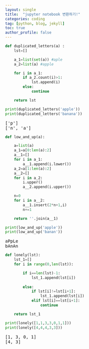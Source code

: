 ```yaml
---
layout: single
title:  "jupyter notebook 변환하기!"
categories: coding
tag: [python, blog, jekyll]
toc: true
author_profile: false
---
```


<head>
  <style>
    table.dataframe {
      white-space: normal;
      width: 100%;
      height: 240px;
      display: block;
      overflow: auto;
      font-family: Arial, sans-serif;
      font-size: 0.9rem;
      line-height: 20px;
      text-align: center;
      border: 0px !important;
    }

    table.dataframe th {
      text-align: center;
      font-weight: bold;
      padding: 8px;
    }

    table.dataframe td {
      text-align: center;
      padding: 8px;
    }

    table.dataframe tr:hover {
      background: #b8d1f3; 
    }

    .output_prompt {
      overflow: auto;
      font-size: 0.9rem;
      line-height: 1.45;
      border-radius: 0.3rem;
      -webkit-overflow-scrolling: touch;
      padding: 0.8rem;
      margin-top: 0;
      margin-bottom: 15px;
      font: 1rem Consolas, "Liberation Mono", Menlo, Courier, monospace;
      color: $code-text-color;
      border: solid 1px $border-color;
      border-radius: 0.3rem;
      word-break: normal;
      white-space: pre;
    }

  .dataframe tbody tr th:only-of-type {
      vertical-align: middle;
  }

  .dataframe tbody tr th {
      vertical-align: top;
  }

  .dataframe thead th {
      text-align: center !important;
      padding: 8px;
  }

  .page__content p {
      margin: 0 0 0px !important;
  }

  .page__content p > strong {
    font-size: 0.8rem !important;
  }

  </style>
</head>



```python
def duplicated_letters(a) :
    lst=[]

    a_1=list(set(a)) #aple
    a_2=list(a) #apple 

    for i in a_1:
        if a_2.count(i)>1:
            lst.append(i)
        else:
            continue

    return lst

print(duplicated_letters('apple'))
print(duplicated_letters('banana'))
```

<pre>
['p']
['n', 'a']
</pre>

```python
def low_and_up(a):

    a=list(a)
    a_1=a[0:len(a):2]
    a__1=[]
    for i in a_1:
        a__1.append(i.lower())
    a_2=a[1:len(a):2]
    a__2=[]
    for i in a_2:
        i.upper()
        a__2.append(i.upper())

    n=0
    for i in a__2: 
        a__1.insert(2*n+1,i)
        n+=1

    return ''.join(a__1)

print(low_and_up('apple'))
print(low_and_up('banan'))
```

<pre>
aPpLe
bAnAn
</pre>

```python
def lonely(lst):
    lst_1=[]
    for i in range(0,len(lst)):

        if i==len(lst)-1:
            lst_1.append(lst[i])
            
        else:             
            if lst[i]!=lst[i+1]:
                lst_1.append(lst[i])
            elif lst[i]==lst[i+1]:
                continue

    return lst_1

print(lonely([1,1,3,3,0,1,1]))
print(lonely([4,4,4,3,3]))
```

<pre>
[1, 3, 0, 1]
[4, 3]
</pre>

```python
```
